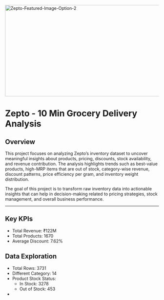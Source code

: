 <img alt="Zepto-Featured-Image-Option-2" src="https://github.com/user-attachments/assets/4b7ae26d-29c2-4878-9b86-b822d5680a56" width="1000" height="300" />



# Zepto - 10 Min Grocery Delivery Analysis

## Overview
This project focuses on analyzing Zepto’s inventory dataset to uncover meaningful insights about products, pricing, discounts, stock availability, and revenue contribution.
The analysis highlights trends such as best-value products, high-MRP items that are out of stock, category-wise revenue, discount patterns, price efficiency per gram, and inventory weight distribution.

The goal of this project is to transform raw inventory data into actionable insights that can help in decision-making related to pricing strategies, stock management, and overall business performance.

---

## Key KPIs

- Total Revenue: ₹122M
- Total Products: 1670
- Average Discount: 7.62%

## Data Exploration
- Total Rows: 3731
- Different Category: 14
- Product Stock Status:
   - In Stock: 3278
   - Out of Stock: 453
- 
